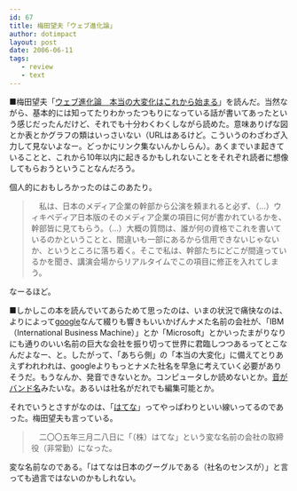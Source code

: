 ```yaml
---
id: 67
title: 梅田望夫「ウェブ進化論」
author: dotimpact
layout: post
date: 2006-06-11
tags:
   - review
   - text
---
```

■梅田望夫「[ウェブ進化論　本当の大変化はこれから始まる][1]」を読んだ。当然ながら、基本的には知ってたりわかったつもりになっている話が書いてあったという感じだったんだけど、それでも十分わくわくしながら読めた。意味ありげな図とか表とかグラフの類はいっさいない（URLはあるけど。こういうのわざわざ入力して見ないよなー。どっかにリンク集ないんかしらん）。あくまでいま起きていることと、これから10年以内に起きるかもしれないことをそれぞれ読者に想像してもらおうということなんだろう。

個人的におもしろかったのはこのあたり。

> 　私は、日本のメディア企業の幹部から公演を頼まれると必ず、（…）ウィキペディア日本版のそのメディア企業の項目に何が書かれているかを、幹部皆に見てもらう。（…）大概の質問は、誰が何の資格でこれを書いているのかということと、間違いも一部にあるから信用できないじゃないか、というところに落ち着く。そこで私は、幹部たちにどこが間違っているかを聞き、講演会場からリアルタイムでこの項目に修正を入れてしまう。

なーるほど。

■しかしこの本を読んでいてあらためて思ったのは、いまの状況で痛快なのは、よりによって[google][2]なんて綴りも響きもいいかげんナメた名前の会社が、「IBM（International Business Machine）」とか「Microsoft」とかいったまがりなりにも通りのいい名前の巨大な会社を振り切って世界に君臨しつつあるってとこなんだよなー、と。したがって、「あちら側」の「本当の大変化」に備えてとりあえずわれわれは、googleよりもっとナメた社名を早急に考えていく必要がありそうだ。もうなんか、発音できないとか。コンピュータしか読めないとか。[音がバンド名][3]みたいな。あるいは社名がだれでも編集可能とか。

それでいうとさすがなのは、「[はてな][4]」ってやっぱわりといい線いってるのであった。梅田望夫も言っている。

> 　二〇〇五年三月二八日に「（株）はてな」という変な名前の会社の取締役（非常勤）になった。

変な名前なのである。「はてなは日本のグーグルである（社名のセンスが）」と言っても過言ではないのかもしれない。

 [1]: http://www.amazon.co.jp/exec/obidos/ASIN/4480062858/dotimpact-22/ref=nosim/
 [2]: http://www.google.com/
 [3]: http://www.geocities.jp/poloniumrecord/
 [4]: http://hatena.ne.jp/
